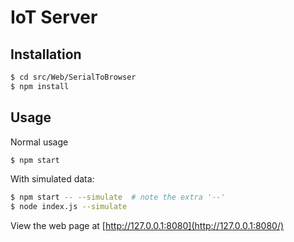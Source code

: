 # IoT Server

## Installation

```bash
$ cd src/Web/SerialToBrowser
$ npm install
```
## Usage

Normal usage

```bash
$ npm start
```

With simulated data:

```bash
$ npm start -- --simulate  # note the extra '--'
$ node index.js --simulate
```

View the web page at [http://127.0.0.1:8080](http://127.0.0.1:8080/)
